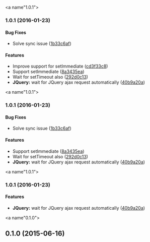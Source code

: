 <a name"1.0.1"></a>
### 1.0.1 (2016-01-23)


#### Bug Fixes

* Solve sync issue ([1b33c6af](https://github.com/alfonso-presa/protractor-testability-plugin/commit/1b33c6af))


#### Features

* Improve support for setImmediate ([cd3f33c8](https://github.com/alfonso-presa/protractor-testability-plugin/commit/cd3f33c8))
* Support setImmediate ([8a3435ea](https://github.com/alfonso-presa/protractor-testability-plugin/commit/8a3435ea))
* Wait for setTimeout also ([292d0c13](https://github.com/alfonso-presa/protractor-testability-plugin/commit/292d0c13))
* **JQuery:** wait for JQuery ajax request automatically ([40b9a20a](https://github.com/alfonso-presa/protractor-testability-plugin/commit/40b9a20a))


<a name"1.0.1"></a>
### 1.0.1 (2016-01-23)


#### Bug Fixes

* Solve sync issue ([1b33c6af](https://github.com/alfonso-presa/protractor-testability-plugin/commit/1b33c6af))


#### Features

* Support setImmediate ([8a3435ea](https://github.com/alfonso-presa/protractor-testability-plugin/commit/8a3435ea))
* Wait for setTimeout also ([292d0c13](https://github.com/alfonso-presa/protractor-testability-plugin/commit/292d0c13))
* **JQuery:** wait for JQuery ajax request automatically ([40b9a20a](https://github.com/alfonso-presa/protractor-testability-plugin/commit/40b9a20a))


<a name"1.0.1"></a>
### 1.0.1 (2016-01-23)


#### Features

* **JQuery:** wait for JQuery ajax request automatically ([40b9a20a](https://github.com/alfonso-presa/protractor-testability-plugin/commit/40b9a20a))


<a name"0.1.0"></a>
## 0.1.0 (2015-06-16)


